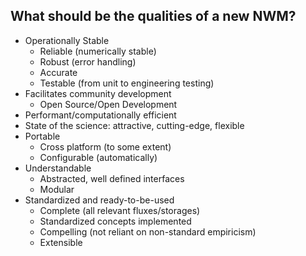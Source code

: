## What should be the qualities of a new NWM? 

- Operationally Stable
  - Reliable (numerically stable)
  - Robust (error handling)
  - Accurate
  - Testable (from unit to engineering testing)
- Facilitates community development
  - Open Source/Open Development
- Performant/computationally efficient
- State of the science: attractive, cutting-edge, flexible
- Portable
  - Cross platform (to some extent)
  - Configurable (automatically)
- Understandable
  - Abstracted, well defined interfaces
  - Modular
- Standardized and ready-to-be-used
  - Complete (all relevant fluxes/storages)
  - Standardized concepts implemented
  - Compelling (not reliant on non-standard empiricism)
  - Extensible
